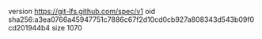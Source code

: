 version https://git-lfs.github.com/spec/v1
oid sha256:a3ea0766a45947751c7886c67f2d10cd0cb927a808343d543b09f0cd201944b4
size 1070
